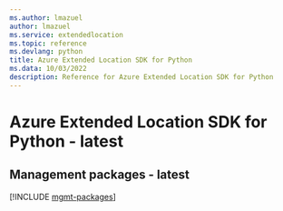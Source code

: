 ```yaml
---
ms.author: lmazuel
author: lmazuel
ms.service: extendedlocation
ms.topic: reference
ms.devlang: python
title: Azure Extended Location SDK for Python
ms.data: 10/03/2022
description: Reference for Azure Extended Location SDK for Python
---
```

# Azure Extended Location SDK for Python - latest

## Management packages - latest
[!INCLUDE [mgmt-packages](extended-location-mgmt-index.md)]